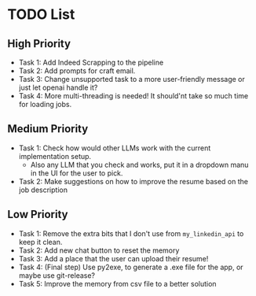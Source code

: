# TODO List

## High Priority
- Task 1: Add Indeed Scrapping to the pipeline
- Task 2: Add prompts for craft email.
- Task 3: Change unsupported task to a more user-friendly message or just let openai handle it?
- Task 4: More multi-threading is needed! It should'nt take so much time for loading jobs.

## Medium Priority
- Task 1: Check how would other LLMs work with the current implementation setup.
    - Also any LLM that you check and works, put it in a dropdown manu in the UI for the user to pick.
- Task 2: Make suggestions on how to improve the resume based on the job description

## Low Priority
- Task 1: Remove the extra bits that I don't use from `my_linkedin_api` to keep it clean.
- Task 2: Add new chat button to reset the memory
- Task 3: Add a place that the user can upload their resume!
- Task 4: (Final step) Use py2exe, to generate a .exe file for the app, or maybe use git-release?
- Task 5: Improve the memory from csv file to a better solution
